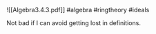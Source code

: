 ![[Algebra3.4.3.pdf]] #algebra #ringtheory #ideals

Not bad if I can avoid getting lost in definitions.